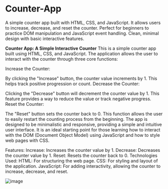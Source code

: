 # Counter-App
A simple counter app built with HTML, CSS, and JavaScript. It allows users to increase, decrease, and reset the counter. Perfect for beginners to practice DOM manipulation and JavaScript event handling. Clean, minimal design with basic interactive features.

**Counter App: A Simple Interactive Counter**
This is a simple counter app built using HTML, CSS, and JavaScript. The application allows the user to interact with the counter through three core functions:

Increase the Counter:

By clicking the "Increase" button, the counter value increments by 1. This helps track positive progression or count.
Decrease the Counter:

Clicking the "Decrease" button will decrement the counter value by 1. This feature provides a way to reduce the value or track negative progress.
Reset the Counter:

The "Reset" button sets the counter back to 0. This function allows the user to easily restart the counting process from the beginning.
The app is designed to be minimalistic and responsive, providing a simple and intuitive user interface. It is an ideal starting point for those learning how to interact with the DOM (Document Object Model) using JavaScript and how to style web pages with CSS.

Features:
Increase: Increases the counter value by 1.
Decrease: Decreases the counter value by 1.
Reset: Resets the counter back to 0.
Technologies Used:
HTML: For structuring the web page.
CSS: For styling and layout of the application.
JavaScript: For adding interactivity, allowing the counter to increase, decrease, and reset.

![image](https://github.com/user-attachments/assets/740bc80e-5563-4b5e-bd00-960485df4413)


